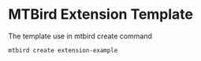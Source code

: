 # MTBird Extension Template

The template use in mtbird create command

```bash
mtbird create extension-example
```
